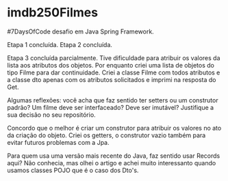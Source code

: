 # imdb250Filmes
#7DaysOfCode desafio em Java Spring Framework.

Etapa 1 concluída.
Etapa 2 concluída.

Etapa 3 concluída parcialmente. Tive dificuldade para atribuir os valores da lista aos atributos dos objetos. Por enquanto criei uma lista de objetos do tipo Filme para dar continuidade. Criei a classe Filme com todos atributos e a classe dto apenas com os atributos solicitados e imprimi na resposta do Get.

Algumas reflexões: você acha que faz sentido ter setters ou um construtor padrão? Um filme deve ser interfaceado? Deve ser imutável? Justifique a sua decisão no seu repositório.

Concordo que o melhor é criar um construtor para atribuir os valores no ato da criação do objeto. Criei os getters, o construtor vazio também para evitar futuros problemas com a Jpa.

Para quem usa uma versão mais recente do Java, faz sentido usar Records aqui?
Não conhecia, mas olhei o artigo e achei muito interessanto quando usamos classes POJO que é o caso dos Dto's.


